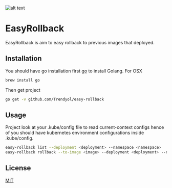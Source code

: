 ![alt text](https://img.icons8.com/nolan/2x/time-machine.png) 

# EasyRollback

EasyRollback is aim to easy rollback to previous images that  deployed.
## Installation

You should have go installation first [go](https://golang.org/dl/) to install Golang.
For OSX

```bash
brew install go
```
Then get project

```bash
go get -v github.com/Trendyol/easy-rollback
```

## Usage
Project look at your .kube/config file to read current-context configs hence of you should have kubernetes environment configurations inside .kube/config.

```bash
easy-rollback list --deployment <deployment> --namespace <namespace>
easy-rollback rollback --to-image <image> --deployment <deployment> --namespace <namespace>
```

## License
[MIT](https://choosealicense.com/licenses/mit/)
